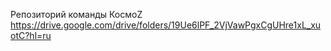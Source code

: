 Репозиторий команды КосмоZ
https://drive.google.com/drive/folders/19Ue6lPF_2VjVawPgxCgUHre1xL_xuotC?hl=ru

